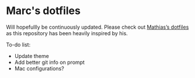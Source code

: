 # Marc's dotfiles

Will hopefullly be continuously updated. Please check out [Mathias’s dotfiles](https://github.com/mathiasbynens/dotfiles) as this repository has been heavily inspired by his.

To-do list:
* Update theme
* Add better git info on prompt
* Mac configurations?